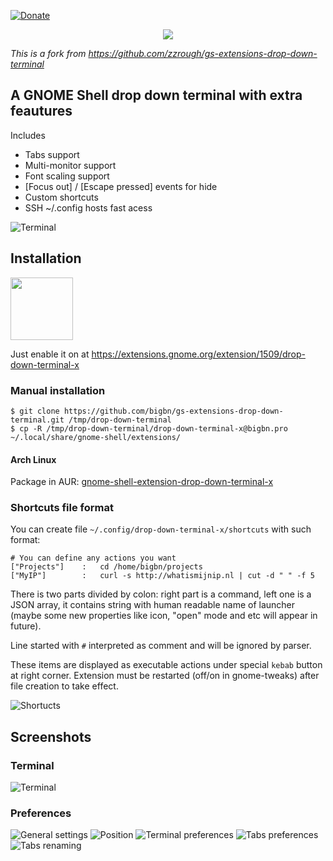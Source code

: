 [![Donate](https://img.shields.io/badge/Donate-PayPal-green.svg)](https://www.paypal.com/cgi-bin/webscr?cmd=_s-xclick&hosted_button_id=7SN5R9UBSZ7LE)

<div align="center"><img src='https://github.com/bigbn/drop-down-terminal-x/raw/master/head.png' /></div>

*This is a fork from https://github.com/zzrough/gs-extensions-drop-down-terminal*

## A GNOME Shell drop down terminal with extra feautures

Includes

- Tabs support
- Multi-monitor support
- Font scaling support
- [Focus out] / [Escape pressed] events for hide
- Custom shortcuts
- SSH ~/.config hosts fast acess 

![Terminal](https://raw.githubusercontent.com/bigbn/gs-extensions-drop-down-terminal/master/animated.gif)

## Installation
[<img src="https://github.com/bigbn/drop-down-terminal-x/raw/master/get.png" height="100">](https://extensions.gnome.org/extension/1509/drop-down-terminal-x)

Just enable it on at https://extensions.gnome.org/extension/1509/drop-down-terminal-x

### Manual installation

    $ git clone https://github.com/bigbn/gs-extensions-drop-down-terminal.git /tmp/drop-down-terminal
    $ cp -R /tmp/drop-down-terminal/drop-down-terminal-x@bigbn.pro ~/.local/share/gnome-shell/extensions/

#### Arch Linux

Package in AUR: [gnome-shell-extension-drop-down-terminal-x](https://aur.archlinux.org/packages/gnome-shell-extension-drop-down-terminal-x/)

### Shortcuts file format
You can create file `~/.config/drop-down-terminal-x/shortcuts` with such format:

    # You can define any actions you want
    ["Projects"]    :   cd /home/bigbn/projects
    ["MyIP"]        :   curl -s http://whatismijnip.nl | cut -d " " -f 5
   
There is two parts divided by colon:
right part is a command,
left one is a JSON array, it contains string with human readable name of launcher (maybe some new properties like icon, "open" mode and etc will appear in future).

Line started with `#` interpreted as comment and will be ignored by parser.

These items are displayed as executable actions under special `kebab` button at right corner. Extension must be restarted (off/on in gnome-tweaks) after file creation to take effect.



![Shortucts](https://raw.githubusercontent.com/bigbn/gs-extensions-drop-down-terminal/master/shortcuts.png)


Screenshots
-----------

### Terminal
![Terminal](https://raw.githubusercontent.com/bigbn/gs-extensions-drop-down-terminal/master/screenshot-term.png)

### Preferences
![General settings](https://raw.githubusercontent.com/bigbn/gs-extensions-drop-down-terminal/master/screenshot-prefs-1.png)
![Position](https://raw.githubusercontent.com/bigbn/gs-extensions-drop-down-terminal/master/screenshot-prefs-2.png)
![Terminal preferences](https://raw.githubusercontent.com/bigbn/gs-extensions-drop-down-terminal/master/screenshot-prefs-3.png)
![Tabs preferences](https://raw.githubusercontent.com/bigbn/gs-extensions-drop-down-terminal/master/screenshot-prefs-4.png)
![Tabs renaming](https://raw.githubusercontent.com/bigbn/gs-extensions-drop-down-terminal/master/screenshot-rename-4.png)
